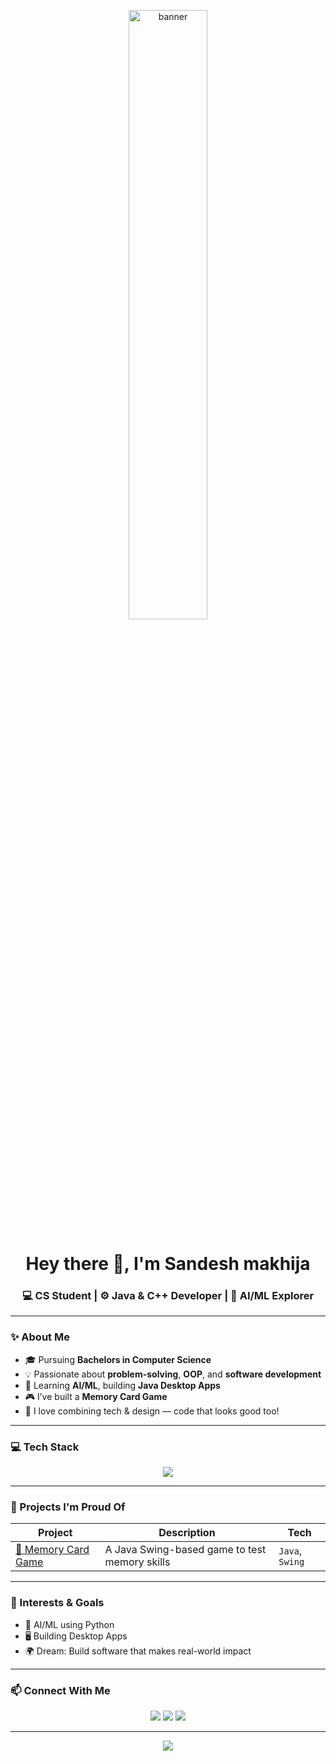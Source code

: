 <!-- Profile Banner -->
<p align="center">
  <img src="https://media.giphy.com/media/qgQUggAC3Pfv687qPC/giphy.gif" width="50%" alt="banner" />
</p>

<h1 align="center">Hey there 👋, I'm Sandesh makhija</h1>
<h3 align="center">💻 CS Student | ⚙️ Java & C++ Developer | 🧠 AI/ML Explorer</h3>

---

### ✨ About Me

- 🎓 Pursuing **Bachelors in Computer Science**
- 💡 Passionate about **problem-solving**, **OOP**, and **software development**
- 🧠 Learning **AI/ML**, building **Java Desktop Apps**
- 🎮 I’ve built a **Memory Card Game** 
- 🎨 I love combining tech & design — code that looks good too!

---

### 💻 Tech Stack
<p align="center">
  <img src="https://skillicons.dev/icons?i=java,cpp,python,sqlite,git,vscode" />
</p>

---

### 🚀 Projects I'm Proud Of

| Project | Description | Tech |
|--------|-------------|------|
| [🧠 Memory Card Game](https://github.com/your-username/memory-card-game) | A Java Swing-based game to test memory skills | `Java`, `Swing` |



---

### 🧠 Interests & Goals

- 🤖 AI/ML using Python  
- 🖥️ Building Desktop Apps   
- 🌍 Dream: Build software that makes real-world impact

---

### 📫 Connect With Me
<p align="center">
  <a href="mailto:sandesh6666kk@gmail.com"><img src="https://img.shields.io/badge/Gmail-D14836?style=flat&logo=gmail&logoColor=white" /></a>
  <a href="https://linkedin.com/in/sandesh-makhija-920685284/"><img src="https://img.shields.io/badge/LinkedIn-blue?style=flat&logo=linkedin&logoColor=white" /></a>
  <a href="https:www.behance.net/sandeshmakhija4"><img src="https://img.shields.io/badge/Portfolio-black?style=flat&logo=vercel&logoColor=white" /></a>
</p>

---



<p align="center">
  <img src="https://komarev.com/ghpvc/?username=your-username&label=Profile+Views" />
</p>
